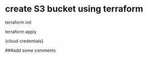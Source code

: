 # create S3 bucket using terraform

terraform init

terraform apply

{cloud credentials}

###add some comments

###
###

###

###

###

###
###

###

###
